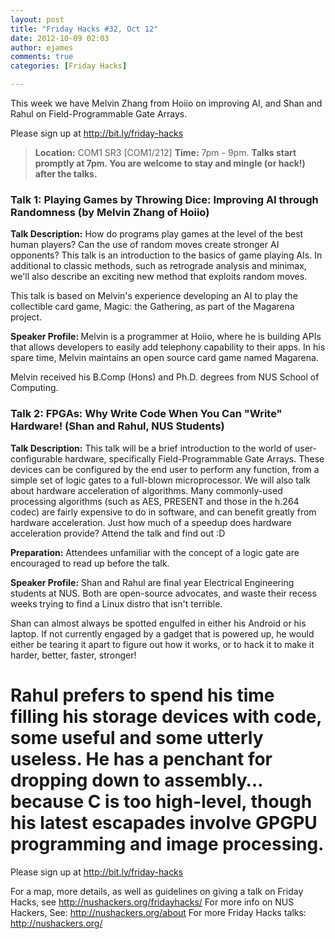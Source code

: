```yaml
---
layout: post
title: "Friday Hacks #32, Oct 12"
date: 2012-10-09 02:03
author: ejames
comments: true
categories: [Friday Hacks]

---
```

This week we have Melvin Zhang from Hoiio on improving AI, and Shan and Rahul on Field-Programmable Gate Arrays.
 
Please sign up at <a href="http://bit.ly/friday-hacks">http://bit.ly/friday-hacks</a>
 
<blockquote><strong>Location:</strong> COM1 SR3 [COM1/212]
<strong>Time:</strong> 7pm - 9pm. 
<strong>Talks start promptly at 7pm. You are welcome to stay and mingle (or hack!) after the talks.</strong></blockquote>

<h3>Talk 1: Playing Games by Throwing Dice: Improving AI through Randomness (by Melvin Zhang of Hoiio)</h3>
 
<strong>Talk Description:</strong>
How do programs play games at the level of the best human players? Can the use of random moves create stronger AI opponents?  This talk is an introduction to the basics of game playing AIs. In additional to classic methods, such as retrograde analysis and minimax, we'll also describe an exciting new method that exploits random moves.
 
This talk is based on Melvin's experience developing an AI to play the collectible card game, Magic: the Gathering, as part of the Magarena project. 
 
<strong>Speaker Profile: </strong>
Melvin is a programmer at Hoiio, where he is building APIs that allows developers to easily add telephony capability to their apps. In his spare time, Melvin maintains an open source card game named Magarena.
 
Melvin received his B.Comp (Hons) and Ph.D. degrees from NUS School of Computing. 

<h3>Talk 2: FPGAs: Why Write Code When You Can "Write" Hardware! (Shan and Rahul, NUS Students)</h3>
 
<strong>Talk Description:</strong>
This talk will be a brief introduction to the world of user-configurable hardware, specifically Field-Programmable Gate Arrays. These devices can be configured by the end user to perform any function, from a simple set of logic gates to a full-blown microprocessor. We will also talk about hardware acceleration of algorithms. Many commonly-used processing algorithms (such as AES, PRESENT and those in the h.264 codec) are fairly expensive to do in software, and can benefit greatly from hardware acceleration. Just how much of a speedup does hardware acceleration provide? Attend the talk and find out :D
 
<strong>Preparation:</strong>
Attendees unfamiliar with the concept of a logic gate are encouraged to read up before the talk.
 
<strong>Speaker Profile:</strong>
Shan and Rahul are final year Electrical Engineering students at NUS. Both are open-source advocates, and waste their recess weeks trying to find a Linux distro that isn't terrible.
 
Shan can almost always be spotted engulfed in either his Android or his laptop. If not currently engaged by a gadget that is powered up, he would either be tearing it apart to figure out how it works, or to hack it to make it harder, better, faster, stronger!
 
Rahul prefers to spend his time filling his storage devices with code, some useful and some utterly useless. He has a penchant for dropping down to assembly… because C is too high-level, though his latest escapades involve GPGPU programming and image processing. 
==============================
 
Please sign up at <a href="http://bit.ly/friday-hacks">http://bit.ly/friday-hacks</a>
 
For a map, more details, as well as guidelines on giving a talk on Friday Hacks, see <a href="/fridayhacks/">http://nushackers.org/fridayhacks/</a>
For more info on NUS Hackers, See: <a href="/about">http://nushackers.org/about</a>
For more Friday Hacks talks: <a href="/">http://nushackers.org/</a>
